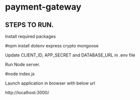 # payment-gateway
STEPS TO RUN.
-------------
Install required packages

  #npm install dotenv express crypto mongoose
  
Update CLIENT_ID, APP_SECRET and DATABASE_URL in .env file

Run Node server.

  #node index.js
  
Launch application in browser with below url

  http://localhost:3000/
  
